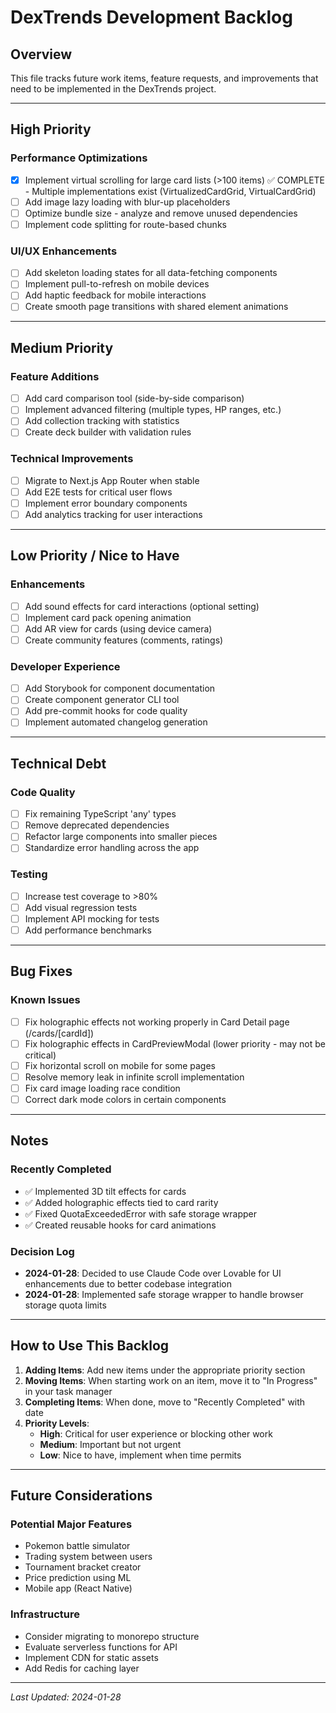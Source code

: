 # DexTrends Development Backlog

## Overview
This file tracks future work items, feature requests, and improvements that need to be implemented in the DexTrends project.

---

## High Priority

### Performance Optimizations
- [x] Implement virtual scrolling for large card lists (>100 items) ✅ COMPLETE - Multiple implementations exist (VirtualizedCardGrid, VirtualCardGrid)
- [ ] Add image lazy loading with blur-up placeholders
- [ ] Optimize bundle size - analyze and remove unused dependencies
- [ ] Implement code splitting for route-based chunks

### UI/UX Enhancements
- [ ] Add skeleton loading states for all data-fetching components
- [ ] Implement pull-to-refresh on mobile devices
- [ ] Add haptic feedback for mobile interactions
- [ ] Create smooth page transitions with shared element animations

---

## Medium Priority

### Feature Additions
- [ ] Add card comparison tool (side-by-side comparison)
- [ ] Implement advanced filtering (multiple types, HP ranges, etc.)
- [ ] Add collection tracking with statistics
- [ ] Create deck builder with validation rules

### Technical Improvements
- [ ] Migrate to Next.js App Router when stable
- [ ] Add E2E tests for critical user flows
- [ ] Implement error boundary components
- [ ] Add analytics tracking for user interactions

---

## Low Priority / Nice to Have

### Enhancements
- [ ] Add sound effects for card interactions (optional setting)
- [ ] Implement card pack opening animation
- [ ] Add AR view for cards (using device camera)
- [ ] Create community features (comments, ratings)

### Developer Experience
- [ ] Add Storybook for component documentation
- [ ] Create component generator CLI tool
- [ ] Add pre-commit hooks for code quality
- [ ] Implement automated changelog generation

---

## Technical Debt

### Code Quality
- [ ] Fix remaining TypeScript 'any' types
- [ ] Remove deprecated dependencies
- [ ] Refactor large components into smaller pieces
- [ ] Standardize error handling across the app

### Testing
- [ ] Increase test coverage to >80%
- [ ] Add visual regression tests
- [ ] Implement API mocking for tests
- [ ] Add performance benchmarks

---

## Bug Fixes

### Known Issues
- [ ] Fix holographic effects not working properly in Card Detail page (/cards/[cardId])
- [ ] Fix holographic effects in CardPreviewModal (lower priority - may not be critical)
- [ ] Fix horizontal scroll on mobile for some pages
- [ ] Resolve memory leak in infinite scroll implementation
- [ ] Fix card image loading race condition
- [ ] Correct dark mode colors in certain components

---

## Notes

### Recently Completed
- ✅ Implemented 3D tilt effects for cards
- ✅ Added holographic effects tied to card rarity
- ✅ Fixed QuotaExceededError with safe storage wrapper
- ✅ Created reusable hooks for card animations

### Decision Log
- **2024-01-28**: Decided to use Claude Code over Lovable for UI enhancements due to better codebase integration
- **2024-01-28**: Implemented safe storage wrapper to handle browser storage quota limits

---

## How to Use This Backlog

1. **Adding Items**: Add new items under the appropriate priority section
2. **Moving Items**: When starting work on an item, move it to "In Progress" in your task manager
3. **Completing Items**: When done, move to "Recently Completed" with date
4. **Priority Levels**:
   - **High**: Critical for user experience or blocking other work
   - **Medium**: Important but not urgent
   - **Low**: Nice to have, implement when time permits

---

## Future Considerations

### Potential Major Features
- Pokemon battle simulator
- Trading system between users
- Tournament bracket creator
- Price prediction using ML
- Mobile app (React Native)

### Infrastructure
- Consider migrating to monorepo structure
- Evaluate serverless functions for API
- Implement CDN for static assets
- Add Redis for caching layer

---

*Last Updated: 2024-01-28*